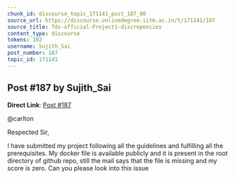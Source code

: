```yaml
---
chunk_id: discourse_topic_171141_post_187_00
source_url: https://discourse.onlinedegree.iitm.ac.in/t/171141/187
source_title: Tds-official-Project1-discrepencies
content_type: discourse
tokens: 102
username: Sujith_Sai
post_number: 187
topic_id: 171141
---
```


## Post #187 by Sujith_Sai

**Direct Link**: [Post #187](https://discourse.onlinedegree.iitm.ac.in/t/171141/187)

@carlton

Respected Sir,

I have submitted my project following all the guidelines and fulfilling all the prerequisites. My docker file is available publicly and it is present in the root directory of github repo, still the mail says that the file is missing and my score is zero. Can you please look into this issue
